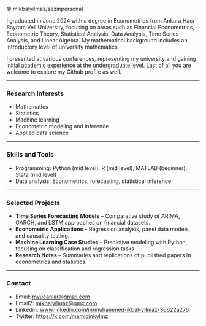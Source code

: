 © mikbalyilmaz/sezinpersonal

I graduated in June 2024 with a degree in Econometrics from Ankara Hacı Bayram Veli University, focusing on areas such as Financial Econometrics, Econometric Theory, Statistical Analysis, Data Analysis, Time Series Analysis, and Linear Algebra. My mathematical background includes an introductory level of university mathematics.

I presented at various conferences, representing my university and gaining initial academic experience at the undergraduate level. Last of all you are welcome to explore my Github profile as well.

---

### Research Interests
- Mathematics
- Statistics
- Machine learning
- Econometric modeling and inference
- Applied data science

---

### Skills and Tools
- Programming: Python (mid level), R (mid level), MATLAB (beginner), Stata (mid level)
- Data analysis: Econometrics, forecasting, statistical inference

---

### Selected Projects
- **Time Series Forecasting Models** – Comparative study of ARIMA, GARCH, and LSTM approaches on financial datasets.  
- **Econometric Applications** – Regression analysis, panel data models, and causality testing.  
- **Machine Learning Case Studies** – Predictive modeling with Python, focusing on classification and regression tasks.  
- **Research Notes** – Summaries and replications of published papers in econometrics and statistics.  

---

### Contact
- Email: myucanlar@gmail.com
- Email2: mikbalyilmaz@gmx.com  
- Linkedin: www.linkedin.com/in/muhammed-ikbal-yilmaz-36622a276  
- Twitter: https://x.com/mamidinkylmz 
